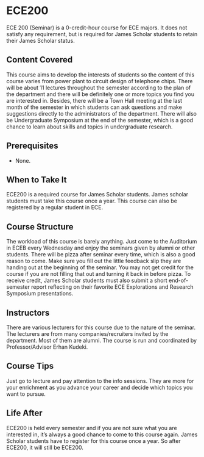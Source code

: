 # ECE200

ECE 200 (Seminar) is a 0-credit-hour course for ECE majors. It does not satisfy any requirement, but is required for James Scholar students to retain their James Scholar status.

## Content Covered

This course aims to develop the interests of students so the content of this course varies from power plant to circuit design of telephone chips. There will be about 11 lectures throughout the semester according to the plan of the department and there will be definitely one or more topics you find you are interested in. Besides, there will be a Town Hall meeting at the last month of the semester in which students can ask questions and make suggestions directly to the administrators of the department. There will also be Undergraduate Symposium at the end of the semester, which is a good chance to learn about skills and topics in undergraduate research.

## Prerequisites

- None.

## When to Take It

ECE200 is a required course for James Scholar students. James scholar students must take this course once a year. This course can also be registered by a regular student in ECE.

## Course Structure

The workload of this course is barely anything. Just come to the Auditorium in ECEB every Wednesday and enjoy the seminars given by alumni or other students. There will be pizza after seminar every time, which is also a good reason to come. Make sure you fill out the little feedback slip they are handing out at the beginning of the seminar. You may not get credit for the course if you are not filling that out and turning it back in before pizza. To receive credit, James Scholar students must also submit a short end-of-semester report reflecting on their favorite ECE Explorations and Research Symposium presentations.

## Instructors

There are various lecturers for this course due to the nature of the seminar. The lecturers are from many companies/recruiters invited by the department. Most of them are alumni. The course is run and coordinated by Professor/Advisor Erhan Kudeki.

## Course Tips

Just go to lecture and pay attention to the info sessions. They are more for your enrichment as you advance your career and decide which topics you want to pursue.

## Life After

ECE200 is held every semester and if you are not sure what you are interested in, it’s always a good chance to come to this course again. James Scholar students have to register for this course once a year. So after ECE200, it will still be ECE200.
